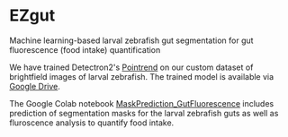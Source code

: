 # EZgut
Machine learning-based larval zebrafish gut segmentation for gut fluorescence (food intake) quantification

We have trained Detectron2's [Pointrend](https://github.com/facebookresearch/detectron2/tree/main/projects/PointRend) on our custom dataset of brightfield images of larval zebrafish. The trained model is available via [Google Drive](https://drive.google.com/file/d/1-4Mr0_6xhiZh5QW7IjN8P-Jx1UKQBxbG/view?usp=sharing).

The Google Colab notebook [MaskPrediction_GutFluorescence](./MaskPrediction_GutFluorescence_v1.ipynb) includes prediction of segmentation masks for the larval zebrafish guts as well as fluroscence analysis to quantify food intake. 

